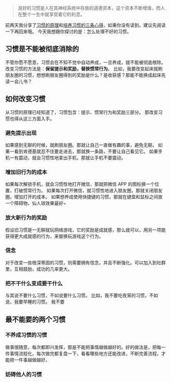 >良好的习惯是人在其神经系统中存放的道德资本，这个资本不断增值，而人在整个一生中就享受着它的利息。

前两天我分享了[习惯的原理](http://www.jianshu.com/p/3525376f7a92)和[培养习惯的三条心得](http://www.jianshu.com/p/1cf402524a0a)，如果你没有读到，建议先阅读一下再回来哦。
今天我想跟你探讨的是：怎么处理不好的习惯。

## 习惯是不能被彻底消除的
不管你愿不愿意，习惯会在不知不觉中自动养成，一旦养成，就不能被彻底根除。
改变习惯的方法是：**保留提示和奖励，替换惯常行为**。
比如，我要改变起床就刷朋友圈的习惯，想想刷朋友圈得到的奖励是什么？是收获感？那能不能换成起床先读一会儿书？

## 如何改变习惯
从习惯的原理已经知道了，习惯包含：提示、惯常行为和奖励三部分。
那改变习惯也得从这三方面入手。

### 避免提示出现
如果感到无聊的时候，就刷朋友圈。那就让自己一直做有趣的事，避免无聊。
如果一看到肯德基就忍不住要走进去，那就换一条路，不要让自己看见它。
如果手机一有震动，就会习惯性地拿出手机，那就让手机不要震动。

### 增加旧行为的成本
如果每次解锁手机，就会习惯性地打开微信，那就把微信 APP 的图标换一个位置，打破惯常行为。
如果每次打开微信，就习惯性地进入朋友圈，那就关闭朋友圈，增加打开的成本。
如果想养成使用快捷键的习惯，那就在键盘和鼠标之间放一个障碍物，仙人球效果最好~

### 放大新行为的奖励
假设旧习惯是一无聊就玩网络游戏，它的奖励是成就感，那么就可以，用另一项能获得更大成就感的行为，来替换玩游戏这个行为。

### 信念
对于改变一些根深蒂固的习惯，则需要拥有信念，并且不断强化。可以加入到社群里，互相鼓励，成功的几率更大。

### 把不干什么变成要干什么
与其说不要什么习惯，不如说要什么习惯。
比如，我不要吃夜宵的习惯，不如说，我要早睡的习惯。
我不要

## 最不能要的两个习惯
### 不养成习惯的习惯
做事很随意，每次都即兴发挥，那是不能把事情越做越好的。好的做法是，把每一件事情流程化，每次做完都复盘一下，看看哪些地方还能改进，不断完善流程，才能把一件事越做越好。
### 妨碍他人的习惯